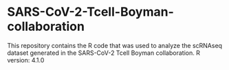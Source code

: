 # SARS-CoV-2-Tcell-Boyman-collaboration
This repository contains the R code that was used to analyze the scRNAseq dataset generated in the SARS-CoV-2 Tcell Boyman collaboration.
R version: 4.1.0
